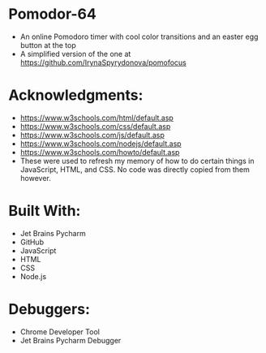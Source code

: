 # Pomodor-64
- An online Pomodoro timer with cool color transitions and an easter egg button at the top
- A simplified version of the one at https://github.com/IrynaSpyrydonova/pomofocus

# Acknowledgments:
- https://www.w3schools.com/html/default.asp
- https://www.w3schools.com/css/default.asp
- https://www.w3schools.com/js/default.asp
- https://www.w3schools.com/nodejs/default.asp
- https://www.w3schools.com/howto/default.asp
- These were used to refresh my memory of how to do certain things in JavaScript, HTML, and CSS. No code was directly copied from them however.

# Built With:
- Jet Brains Pycharm
- GitHub
- JavaScript
- HTML
- CSS
- Node.js

# Debuggers:
- Chrome Developer Tool
- Jet Brains Pycharm Debugger

